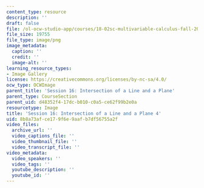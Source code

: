 ```yaml
---
content_type: resource
description: ''
draft: false
file: /ol-ocw-studio-app/courses/18-02sc-multivariable-calculus-fall-2010/8b8a73afce179f6e9aafb7df56755a2f_MIT18_02SC_L5Brds_8.png
file_size: 19755
file_type: image/png
image_metadata:
  caption: ''
  credit: ''
  image-alt: ''
learning_resource_types:
- Image Gallery
license: https://creativecommons.org/licenses/by-nc-sa/4.0/
ocw_type: OCWImage
parent_title: 'Session 16: Intersection of a Line and a Plane'
parent_type: CourseSection
parent_uid: d48352f4-17dc-b010-c0a5-ce62f99b2e0a
resourcetype: Image
title: 'Session 16: Intersection of a Line and a Plane 4'
uid: 8b8a73af-ce17-9f6e-9aaf-b7df56755a2f
video_files:
  archive_url: ''
  video_captions_file: ''
  video_thumbnail_file: ''
  video_transcript_file: ''
video_metadata:
  video_speakers: ''
  video_tags: ''
  youtube_description: ''
  youtube_id: ''
---
```

